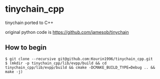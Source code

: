# tinychain_cpp

tinychain ported to C++

original python code is
https://github.com/jamesob/tinychain

## How to begin

```
$ git clone --recursive git@github.com:Kourin1996/tinychain_cpp.git
$ (mkdir -p tinychain_cpp/lib/evpp/build && cd tinychain_cpp/lib/evpp/build && cmake -DCMAKE_BUILD_TYPE=Debug .. && make -j)
```
